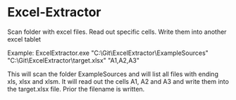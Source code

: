 # Excel-Extractor
Scan folder with excel files. Read out specific cells. Write them into another excel tablet

Example:
ExcelExtractor.exe "C:\Git\ExcelExtractor\ExampleSources" "C:\Git\ExcelExtractor\target.xlsx" "A1,A2,A3"

This will scan the folder ExampleSources and will list all files with ending xls, xlsx and xlsm. 
It will read out the cells A1, A2 and A3 and write them into the target.xlsx file. 
Prior the filename is written. 


